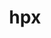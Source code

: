 ---
title: "hpx"
layout: cache
categories: [package, develop]
meta: {"versions": ["1.8.1", "1.9.0", "1.9.1"], "compilers": ["gcc@=11.1.0", "oneapi@=2023.1.0", "oneapi@=2023.2.0"], "oss": ["ubuntu20.04"], "platforms": ["linux"], "targets": ["ppc64le", "x86_64", "x86_64_v3"], "stacks": ["e4s", "e4s-oneapi", "e4s-power", "root"], "num_specs": 96, "num_specs_by_stack": {"root": 96, "e4s-power": 37, "e4s-oneapi": 13, "e4s": 46}}
spec_details: [{"hash": "salykkzctwa2urwl7c62wlzugez2ipti", "compiler": "gcc@=11.1.0", "versions": ["1.9.0"], "os": "ubuntu20.04", "platform": "linux", "target": "ppc64le", "variants": ["~async_cuda", "~async_mpi", "build_system=cmake", "build_type=Release", "~cuda", "cxxstd=17", "~examples", "generator=ninja", "~generic_coroutines", "instrumentation=none", "~ipo", "malloc=tcmalloc", "max_cpu_count=512", "networking=mpi", "~rocm", "~tools"], "stacks": ["root", "e4s-power"], "size": "-", "tarball": "https://binaries.spack.io/develop/build_cache/linux-ubuntu20.04-ppc64le/gcc-11.1.0/hpx-1.9.0/linux-ubuntu20.04-ppc64le-gcc-11.1.0-hpx-1.9.0-salykkzctwa2urwl7c62wlzugez2ipti.spack"}, {"hash": "finnhrjkgpvtoob7epfojfzkyz6fjxya", "compiler": "gcc@=11.1.0", "versions": ["1.9.0"], "os": "ubuntu20.04", "platform": "linux", "target": "ppc64le", "variants": ["~async_cuda", "~async_mpi", "build_system=cmake", "build_type=Release", "~cuda", "cxxstd=17", "~examples", "generator=ninja", "~generic_coroutines", "instrumentation=none", "~ipo", "malloc=tcmalloc", "max_cpu_count=512", "networking=mpi", "~rocm", "~tools"], "stacks": ["root", "e4s-power"], "size": "-", "tarball": "https://binaries.spack.io/develop/build_cache/linux-ubuntu20.04-ppc64le/gcc-11.1.0/hpx-1.9.0/linux-ubuntu20.04-ppc64le-gcc-11.1.0-hpx-1.9.0-finnhrjkgpvtoob7epfojfzkyz6fjxya.spack"}, {"hash": "jn5cdgklaoohrhcryh2nesv2kmesrzmv", "compiler": "gcc@=11.1.0", "versions": ["1.8.1"], "os": "ubuntu20.04", "platform": "linux", "target": "ppc64le", "variants": ["~async_cuda", "~async_mpi", "build_system=cmake", "build_type=RelWithDebInfo", "~cuda", "cxxstd=17", "~examples", "generator=ninja", "~generic_coroutines", "instrumentation=none", "~ipo", "malloc=tcmalloc", "max_cpu_count=512", "networking=mpi", "~rocm", "~tools"], "stacks": ["root", "e4s-power"], "size": "-", "tarball": "https://binaries.spack.io/develop/build_cache/linux-ubuntu20.04-ppc64le/gcc-11.1.0/hpx-1.8.1/linux-ubuntu20.04-ppc64le-gcc-11.1.0-hpx-1.8.1-jn5cdgklaoohrhcryh2nesv2kmesrzmv.spack"}, {"hash": "moqyjlvx5rk2fiuhlqylfjlr3s43rguw", "compiler": "gcc@=11.1.0", "versions": ["1.8.1"], "os": "ubuntu20.04", "platform": "linux", "target": "ppc64le", "variants": ["~async_cuda", "~async_mpi", "build_system=cmake", "build_type=RelWithDebInfo", "+cuda", "cuda_arch=70", "cxxstd=17", "~examples", "generator=ninja", "~generic_coroutines", "instrumentation=none", "~ipo", "malloc=tcmalloc", "max_cpu_count=512", "networking=tcp", "~rocm", "~tools"], "stacks": ["root", "e4s-power"], "size": "-", "tarball": "https://binaries.spack.io/develop/build_cache/linux-ubuntu20.04-ppc64le/gcc-11.1.0/hpx-1.8.1/linux-ubuntu20.04-ppc64le-gcc-11.1.0-hpx-1.8.1-moqyjlvx5rk2fiuhlqylfjlr3s43rguw.spack"}, {"hash": "gbod5jq2jcdfkmmbs7v27phx6oxncvl7", "compiler": "gcc@=11.1.0", "versions": ["1.9.0"], "os": "ubuntu20.04", "platform": "linux", "target": "ppc64le", "variants": ["~async_cuda", "~async_mpi", "build_system=cmake", "build_type=Release", "~cuda", "cxxstd=17", "~examples", "generator=ninja", "~generic_coroutines", "instrumentation=none", "~ipo", "malloc=tcmalloc", "max_cpu_count=512", "networking=mpi", "~rocm", "~tools"], "stacks": ["root", "e4s-power"], "size": "-", "tarball": "https://binaries.spack.io/develop/build_cache/linux-ubuntu20.04-ppc64le/gcc-11.1.0/hpx-1.9.0/linux-ubuntu20.04-ppc64le-gcc-11.1.0-hpx-1.9.0-gbod5jq2jcdfkmmbs7v27phx6oxncvl7.spack"}, {"hash": "ob4zlj6rl2f4xcj32m4xr6enwand3ekt", "compiler": "gcc@=11.1.0", "versions": ["1.9.0"], "os": "ubuntu20.04", "platform": "linux", "target": "ppc64le", "variants": ["~async_cuda", "~async_mpi", "build_system=cmake", "build_type=Release", "+cuda", "cuda_arch=70", "cxxstd=17", "~examples", "generator=ninja", "~generic_coroutines", "instrumentation=none", "~ipo", "malloc=tcmalloc", "max_cpu_count=512", "networking=tcp", "~rocm", "~tools"], "stacks": ["root", "e4s-power"], "size": "-", "tarball": "https://binaries.spack.io/develop/build_cache/linux-ubuntu20.04-ppc64le/gcc-11.1.0/hpx-1.9.0/linux-ubuntu20.04-ppc64le-gcc-11.1.0-hpx-1.9.0-ob4zlj6rl2f4xcj32m4xr6enwand3ekt.spack"}, {"hash": "46cgvl5gnxfoa6rmye625du6oxvd6ws2", "compiler": "gcc@=11.1.0", "versions": ["1.8.1"], "os": "ubuntu20.04", "platform": "linux", "target": "ppc64le", "variants": ["~async_cuda", "~async_mpi", "build_system=cmake", "build_type=RelWithDebInfo", "~cuda", "cxxstd=17", "~examples", "generator=ninja", "~generic_coroutines", "instrumentation=none", "~ipo", "malloc=tcmalloc", "max_cpu_count=512", "networking=mpi", "~rocm", "~tools"], "stacks": ["root", "e4s-power"], "size": "-", "tarball": "https://binaries.spack.io/develop/build_cache/linux-ubuntu20.04-ppc64le/gcc-11.1.0/hpx-1.8.1/linux-ubuntu20.04-ppc64le-gcc-11.1.0-hpx-1.8.1-46cgvl5gnxfoa6rmye625du6oxvd6ws2.spack"}, {"hash": "h623ozzx4fyp7n3uxzi45lnj2uvyktk2", "compiler": "gcc@=11.1.0", "versions": ["1.9.0"], "os": "ubuntu20.04", "platform": "linux", "target": "ppc64le", "variants": ["~async_cuda", "~async_mpi", "build_system=cmake", "build_type=Release", "+cuda", "cuda_arch=70", "cxxstd=17", "~examples", "generator=ninja", "~generic_coroutines", "instrumentation=none", "~ipo", "malloc=tcmalloc", "max_cpu_count=512", "networking=tcp", "~rocm", "~tools"], "stacks": ["root", "e4s-power"], "size": "-", "tarball": "https://binaries.spack.io/develop/build_cache/linux-ubuntu20.04-ppc64le/gcc-11.1.0/hpx-1.9.0/linux-ubuntu20.04-ppc64le-gcc-11.1.0-hpx-1.9.0-h623ozzx4fyp7n3uxzi45lnj2uvyktk2.spack"}, {"hash": "vaqdfjxfyehru2lkeewszxkwlsla6zzp", "compiler": "gcc@=11.1.0", "versions": ["1.9.0"], "os": "ubuntu20.04", "platform": "linux", "target": "ppc64le", "variants": ["~async_cuda", "~async_mpi", "build_system=cmake", "build_type=Release", "~cuda", "cxxstd=17", "~examples", "generator=ninja", "~generic_coroutines", "instrumentation=none", "~ipo", "malloc=tcmalloc", "max_cpu_count=512", "networking=mpi", "~rocm", "~tools"], "stacks": ["root", "e4s-power"], "size": "-", "tarball": "https://binaries.spack.io/develop/build_cache/linux-ubuntu20.04-ppc64le/gcc-11.1.0/hpx-1.9.0/linux-ubuntu20.04-ppc64le-gcc-11.1.0-hpx-1.9.0-vaqdfjxfyehru2lkeewszxkwlsla6zzp.spack"}, {"hash": "jsrs7uvxrsqhmm2sttaavc2pvnezzosg", "compiler": "gcc@=11.1.0", "versions": ["1.9.0"], "os": "ubuntu20.04", "platform": "linux", "target": "ppc64le", "variants": ["~async_cuda", "~async_mpi", "build_system=cmake", "build_type=Release", "+cuda", "cuda_arch=70", "cxxstd=17", "~examples", "generator=ninja", "~generic_coroutines", "instrumentation=none", "~ipo", "malloc=tcmalloc", "max_cpu_count=512", "networking=tcp", "~rocm", "~tools"], "stacks": ["root", "e4s-power"], "size": "-", "tarball": "https://binaries.spack.io/develop/build_cache/linux-ubuntu20.04-ppc64le/gcc-11.1.0/hpx-1.9.0/linux-ubuntu20.04-ppc64le-gcc-11.1.0-hpx-1.9.0-jsrs7uvxrsqhmm2sttaavc2pvnezzosg.spack"}, {"hash": "bdr4juamupnpxo7lqdr4efpe6u2kwug7", "compiler": "gcc@=11.1.0", "versions": ["1.8.1"], "os": "ubuntu20.04", "platform": "linux", "target": "ppc64le", "variants": ["~async_cuda", "~async_mpi", "build_system=cmake", "build_type=RelWithDebInfo", "~cuda", "cxxstd=17", "~examples", "generator=ninja", "~generic_coroutines", "instrumentation=none", "~ipo", "malloc=tcmalloc", "max_cpu_count=512", "networking=mpi", "~rocm", "~tools"], "stacks": ["root", "e4s-power"], "size": "-", "tarball": "https://binaries.spack.io/develop/build_cache/linux-ubuntu20.04-ppc64le/gcc-11.1.0/hpx-1.8.1/linux-ubuntu20.04-ppc64le-gcc-11.1.0-hpx-1.8.1-bdr4juamupnpxo7lqdr4efpe6u2kwug7.spack"}, {"hash": "mwngwlvtl4gcmqilsx2wbxekhbyjjsz2", "compiler": "gcc@=11.1.0", "versions": ["1.9.0"], "os": "ubuntu20.04", "platform": "linux", "target": "ppc64le", "variants": ["~async_cuda", "~async_mpi", "build_system=cmake", "build_type=Release", "+cuda", "cuda_arch=70", "cxxstd=17", "~examples", "generator=ninja", "~generic_coroutines", "instrumentation=none", "~ipo", "malloc=tcmalloc", "max_cpu_count=512", "networking=tcp", "~rocm", "~tools"], "stacks": ["root", "e4s-power"], "size": "-", "tarball": "https://binaries.spack.io/develop/build_cache/linux-ubuntu20.04-ppc64le/gcc-11.1.0/hpx-1.9.0/linux-ubuntu20.04-ppc64le-gcc-11.1.0-hpx-1.9.0-mwngwlvtl4gcmqilsx2wbxekhbyjjsz2.spack"}, {"hash": "tyjdgt6vlkpdedosg2ce6aluaedxr3kp", "compiler": "gcc@=11.1.0", "versions": ["1.8.1"], "os": "ubuntu20.04", "platform": "linux", "target": "ppc64le", "variants": ["~async_cuda", "~async_mpi", "build_system=cmake", "build_type=RelWithDebInfo", "+cuda", "cuda_arch=70", "cxxstd=17", "~examples", "generator=ninja", "~generic_coroutines", "instrumentation=none", "~ipo", "malloc=tcmalloc", "max_cpu_count=512", "networking=tcp", "~rocm", "~tools"], "stacks": ["root", "e4s-power"], "size": "-", "tarball": "https://binaries.spack.io/develop/build_cache/linux-ubuntu20.04-ppc64le/gcc-11.1.0/hpx-1.8.1/linux-ubuntu20.04-ppc64le-gcc-11.1.0-hpx-1.8.1-tyjdgt6vlkpdedosg2ce6aluaedxr3kp.spack"}, {"hash": "cw6mbtwrba25e2zju7ma7w6naxdkqdrl", "compiler": "gcc@=11.1.0", "versions": ["1.8.1"], "os": "ubuntu20.04", "platform": "linux", "target": "ppc64le", "variants": ["~async_cuda", "~async_mpi", "build_system=cmake", "build_type=RelWithDebInfo", "+cuda", "cuda_arch=70", "cxxstd=17", "~examples", "generator=ninja", "~generic_coroutines", "instrumentation=none", "~ipo", "malloc=tcmalloc", "max_cpu_count=512", "networking=tcp", "~rocm", "~tools"], "stacks": ["root", "e4s-power"], "size": "-", "tarball": "https://binaries.spack.io/develop/build_cache/linux-ubuntu20.04-ppc64le/gcc-11.1.0/hpx-1.8.1/linux-ubuntu20.04-ppc64le-gcc-11.1.0-hpx-1.8.1-cw6mbtwrba25e2zju7ma7w6naxdkqdrl.spack"}, {"hash": "nwb5vxlnaxc62nplzgfokgyb7j27ieca", "compiler": "gcc@=11.1.0", "versions": ["1.9.0"], "os": "ubuntu20.04", "platform": "linux", "target": "ppc64le", "variants": ["~async_cuda", "~async_mpi", "build_system=cmake", "build_type=Release", "~cuda", "cxxstd=17", "~examples", "generator=ninja", "~generic_coroutines", "instrumentation=none", "~ipo", "malloc=tcmalloc", "max_cpu_count=512", "networking=mpi", "~rocm", "~tools"], "stacks": ["root", "e4s-power"], "size": "-", "tarball": "https://binaries.spack.io/develop/build_cache/linux-ubuntu20.04-ppc64le/gcc-11.1.0/hpx-1.9.0/linux-ubuntu20.04-ppc64le-gcc-11.1.0-hpx-1.9.0-nwb5vxlnaxc62nplzgfokgyb7j27ieca.spack"}, {"hash": "hg6sb24nh3ikthjmmvuryc2cb3l7utfh", "compiler": "gcc@=11.1.0", "versions": ["1.9.0"], "os": "ubuntu20.04", "platform": "linux", "target": "ppc64le", "variants": ["~async_cuda", "~async_mpi", "build_system=cmake", "build_type=Release", "~cuda", "cxxstd=17", "~examples", "generator=ninja", "~generic_coroutines", "instrumentation=none", "~ipo", "malloc=tcmalloc", "max_cpu_count=512", "networking=mpi", "~rocm", "~tools"], "stacks": ["root", "e4s-power"], "size": "-", "tarball": "https://binaries.spack.io/develop/build_cache/linux-ubuntu20.04-ppc64le/gcc-11.1.0/hpx-1.9.0/linux-ubuntu20.04-ppc64le-gcc-11.1.0-hpx-1.9.0-hg6sb24nh3ikthjmmvuryc2cb3l7utfh.spack"}, {"hash": "6d3dd5lkencpdb7hqi5s4vg6ikfyqag4", "compiler": "gcc@=11.1.0", "versions": ["1.8.1"], "os": "ubuntu20.04", "platform": "linux", "target": "ppc64le", "variants": ["~async_cuda", "~async_mpi", "build_system=cmake", "build_type=Release", "~cuda", "cxxstd=17", "~examples", "generator=ninja", "~generic_coroutines", "instrumentation=none", "~ipo", "malloc=tcmalloc", "max_cpu_count=512", "networking=mpi", "~rocm", "~tools"], "stacks": ["root", "e4s-power"], "size": "-", "tarball": "https://binaries.spack.io/develop/build_cache/linux-ubuntu20.04-ppc64le/gcc-11.1.0/hpx-1.8.1/linux-ubuntu20.04-ppc64le-gcc-11.1.0-hpx-1.8.1-6d3dd5lkencpdb7hqi5s4vg6ikfyqag4.spack"}, {"hash": "q4u5v4yvps2up4wu4olwzzlxlbjiful7", "compiler": "gcc@=11.1.0", "versions": ["1.9.0"], "os": "ubuntu20.04", "platform": "linux", "target": "ppc64le", "variants": ["~async_cuda", "~async_mpi", "build_system=cmake", "build_type=Release", "+cuda", "cuda_arch=70", "cxxstd=17", "~examples", "generator=ninja", "~generic_coroutines", "instrumentation=none", "~ipo", "malloc=tcmalloc", "max_cpu_count=512", "networking=tcp", "~rocm", "~tools"], "stacks": ["root", "e4s-power"], "size": "-", "tarball": "https://binaries.spack.io/develop/build_cache/linux-ubuntu20.04-ppc64le/gcc-11.1.0/hpx-1.9.0/linux-ubuntu20.04-ppc64le-gcc-11.1.0-hpx-1.9.0-q4u5v4yvps2up4wu4olwzzlxlbjiful7.spack"}, {"hash": "i2wbk3pfs3mnmocrrxwhxgylxonhsc2b", "compiler": "gcc@=11.1.0", "versions": ["1.8.1"], "os": "ubuntu20.04", "platform": "linux", "target": "ppc64le", "variants": ["~async_cuda", "~async_mpi", "build_system=cmake", "build_type=Release", "+cuda", "cuda_arch=70", "cxxstd=17", "~examples", "generator=ninja", "~generic_coroutines", "instrumentation=none", "~ipo", "malloc=tcmalloc", "max_cpu_count=512", "networking=tcp", "~rocm", "~tools"], "stacks": ["root", "e4s-power"], "size": "-", "tarball": "https://binaries.spack.io/develop/build_cache/linux-ubuntu20.04-ppc64le/gcc-11.1.0/hpx-1.8.1/linux-ubuntu20.04-ppc64le-gcc-11.1.0-hpx-1.8.1-i2wbk3pfs3mnmocrrxwhxgylxonhsc2b.spack"}, {"hash": "r42f2q6g62ptf3dyv7mn3shkmupcf6jb", "compiler": "gcc@=11.1.0", "versions": ["1.9.0"], "os": "ubuntu20.04", "platform": "linux", "target": "ppc64le", "variants": ["~async_cuda", "~async_mpi", "build_system=cmake", "build_type=Release", "~cuda", "cxxstd=17", "~examples", "generator=ninja", "~generic_coroutines", "instrumentation=none", "~ipo", "malloc=tcmalloc", "max_cpu_count=512", "networking=mpi", "~rocm", "~tools"], "stacks": ["root", "e4s-power"], "size": "-", "tarball": "https://binaries.spack.io/develop/build_cache/linux-ubuntu20.04-ppc64le/gcc-11.1.0/hpx-1.9.0/linux-ubuntu20.04-ppc64le-gcc-11.1.0-hpx-1.9.0-r42f2q6g62ptf3dyv7mn3shkmupcf6jb.spack"}, {"hash": "6kmcwspahvemcz2kjshrrdxqrnxr5bgr", "compiler": "gcc@=11.1.0", "versions": ["1.9.0"], "os": "ubuntu20.04", "platform": "linux", "target": "ppc64le", "variants": ["~async_cuda", "~async_mpi", "build_system=cmake", "build_type=Release", "~cuda", "cxxstd=17", "~examples", "generator=ninja", "~generic_coroutines", "instrumentation=none", "~ipo", "malloc=tcmalloc", "max_cpu_count=512", "networking=mpi", "~rocm", "~tools"], "stacks": ["root", "e4s-power"], "size": "-", "tarball": "https://binaries.spack.io/develop/build_cache/linux-ubuntu20.04-ppc64le/gcc-11.1.0/hpx-1.9.0/linux-ubuntu20.04-ppc64le-gcc-11.1.0-hpx-1.9.0-6kmcwspahvemcz2kjshrrdxqrnxr5bgr.spack"}, {"hash": "midalgiqh3ugodnb7dw6csq736ixatlp", "compiler": "gcc@=11.1.0", "versions": ["1.9.0"], "os": "ubuntu20.04", "platform": "linux", "target": "ppc64le", "variants": ["~async_cuda", "~async_mpi", "build_system=cmake", "build_type=Release", "+cuda", "cuda_arch=70", "cxxstd=17", "~examples", "generator=ninja", "~generic_coroutines", "instrumentation=none", "~ipo", "malloc=tcmalloc", "max_cpu_count=512", "networking=tcp", "~rocm", "~tools"], "stacks": ["root", "e4s-power"], "size": "-", "tarball": "https://binaries.spack.io/develop/build_cache/linux-ubuntu20.04-ppc64le/gcc-11.1.0/hpx-1.9.0/linux-ubuntu20.04-ppc64le-gcc-11.1.0-hpx-1.9.0-midalgiqh3ugodnb7dw6csq736ixatlp.spack"}, {"hash": "2swnphp5zexjfz22ic24douppo52kua4", "compiler": "gcc@=11.1.0", "versions": ["1.9.0"], "os": "ubuntu20.04", "platform": "linux", "target": "ppc64le", "variants": ["~async_cuda", "~async_mpi", "build_system=cmake", "build_type=Release", "~cuda", "cxxstd=17", "~examples", "generator=ninja", "~generic_coroutines", "instrumentation=none", "~ipo", "malloc=tcmalloc", "max_cpu_count=512", "networking=mpi", "~rocm", "~tools"], "stacks": ["root", "e4s-power"], "size": "-", "tarball": "https://binaries.spack.io/develop/build_cache/linux-ubuntu20.04-ppc64le/gcc-11.1.0/hpx-1.9.0/linux-ubuntu20.04-ppc64le-gcc-11.1.0-hpx-1.9.0-2swnphp5zexjfz22ic24douppo52kua4.spack"}, {"hash": "chuvhizybzxqezwi3lisgw3bcejqfhuo", "compiler": "gcc@=11.1.0", "versions": ["1.9.0"], "os": "ubuntu20.04", "platform": "linux", "target": "ppc64le", "variants": ["~async_cuda", "~async_mpi", "build_system=cmake", "build_type=Release", "+cuda", "cuda_arch=70", "cxxstd=17", "~examples", "generator=ninja", "~generic_coroutines", "instrumentation=none", "~ipo", "malloc=tcmalloc", "max_cpu_count=512", "networking=tcp", "~rocm", "~tools"], "stacks": ["root", "e4s-power"], "size": "-", "tarball": "https://binaries.spack.io/develop/build_cache/linux-ubuntu20.04-ppc64le/gcc-11.1.0/hpx-1.9.0/linux-ubuntu20.04-ppc64le-gcc-11.1.0-hpx-1.9.0-chuvhizybzxqezwi3lisgw3bcejqfhuo.spack"}, {"hash": "vu3kwrcqruursv62bzd5knxiabaot4zw", "compiler": "gcc@=11.1.0", "versions": ["1.9.0"], "os": "ubuntu20.04", "platform": "linux", "target": "ppc64le", "variants": ["~async_cuda", "~async_mpi", "build_system=cmake", "build_type=Release", "+cuda", "cuda_arch=70", "cxxstd=17", "~examples", "generator=ninja", "~generic_coroutines", "instrumentation=none", "~ipo", "malloc=tcmalloc", "max_cpu_count=512", "networking=tcp", "~rocm", "~tools"], "stacks": ["root", "e4s-power"], "size": "-", "tarball": "https://binaries.spack.io/develop/build_cache/linux-ubuntu20.04-ppc64le/gcc-11.1.0/hpx-1.9.0/linux-ubuntu20.04-ppc64le-gcc-11.1.0-hpx-1.9.0-vu3kwrcqruursv62bzd5knxiabaot4zw.spack"}, {"hash": "j2l2wqoj3db4ks6z4sqjdaksferwdew6", "compiler": "gcc@=11.1.0", "versions": ["1.9.1"], "os": "ubuntu20.04", "platform": "linux", "target": "ppc64le", "variants": ["~async_cuda", "~async_mpi", "build_system=cmake", "build_type=Release", "+cuda", "cuda_arch=70", "cxxstd=17", "~examples", "generator=ninja", "~generic_coroutines", "instrumentation=none", "~ipo", "malloc=tcmalloc", "max_cpu_count=512", "networking=tcp", "~rocm", "~tools"], "stacks": ["root", "e4s-power"], "size": "-", "tarball": "https://binaries.spack.io/develop/build_cache/linux-ubuntu20.04-ppc64le/gcc-11.1.0/hpx-1.9.1/linux-ubuntu20.04-ppc64le-gcc-11.1.0-hpx-1.9.1-j2l2wqoj3db4ks6z4sqjdaksferwdew6.spack"}, {"hash": "nkrbyhqucu6m56n3deemlmzhgmtqoihp", "compiler": "gcc@=11.1.0", "versions": ["1.9.1"], "os": "ubuntu20.04", "platform": "linux", "target": "ppc64le", "variants": ["~async_cuda", "~async_mpi", "build_system=cmake", "build_type=Release", "~cuda", "cxxstd=17", "~examples", "generator=ninja", "~generic_coroutines", "instrumentation=none", "~ipo", "malloc=tcmalloc", "max_cpu_count=512", "networking=mpi", "~rocm", "~tools"], "stacks": ["root", "e4s-power"], "size": "-", "tarball": "https://binaries.spack.io/develop/build_cache/linux-ubuntu20.04-ppc64le/gcc-11.1.0/hpx-1.9.1/linux-ubuntu20.04-ppc64le-gcc-11.1.0-hpx-1.9.1-nkrbyhqucu6m56n3deemlmzhgmtqoihp.spack"}, {"hash": "pekfl5c62unvgcnbflt2dzh77v6fjwnk", "compiler": "gcc@=11.1.0", "versions": ["1.9.1"], "os": "ubuntu20.04", "platform": "linux", "target": "ppc64le", "variants": ["~async_cuda", "~async_mpi", "build_system=cmake", "build_type=Release", "~cuda", "cxxstd=17", "~examples", "generator=ninja", "~generic_coroutines", "instrumentation=none", "~ipo", "malloc=tcmalloc", "max_cpu_count=512", "networking=mpi", "~rocm", "~tools"], "stacks": ["root", "e4s-power"], "size": "-", "tarball": "https://binaries.spack.io/develop/build_cache/linux-ubuntu20.04-ppc64le/gcc-11.1.0/hpx-1.9.1/linux-ubuntu20.04-ppc64le-gcc-11.1.0-hpx-1.9.1-pekfl5c62unvgcnbflt2dzh77v6fjwnk.spack"}, {"hash": "utf6jks6mfwer4rx767425bxrcswmtp7", "compiler": "gcc@=11.1.0", "versions": ["1.9.0"], "os": "ubuntu20.04", "platform": "linux", "target": "ppc64le", "variants": ["~async_cuda", "~async_mpi", "build_system=cmake", "build_type=Release", "+cuda", "cuda_arch=70", "cxxstd=17", "~examples", "generator=ninja", "~generic_coroutines", "instrumentation=none", "~ipo", "malloc=tcmalloc", "max_cpu_count=512", "networking=tcp", "~rocm", "~tools"], "stacks": ["root", "e4s-power"], "size": "-", "tarball": "https://binaries.spack.io/develop/build_cache/linux-ubuntu20.04-ppc64le/gcc-11.1.0/hpx-1.9.0/linux-ubuntu20.04-ppc64le-gcc-11.1.0-hpx-1.9.0-utf6jks6mfwer4rx767425bxrcswmtp7.spack"}, {"hash": "bib7dswjqryt5stqq57l2p7kf7z753gd", "compiler": "gcc@=11.1.0", "versions": ["1.9.1"], "os": "ubuntu20.04", "platform": "linux", "target": "ppc64le", "variants": ["~async_cuda", "~async_mpi", "build_system=cmake", "build_type=Release", "~cuda", "cxxstd=17", "~examples", "generator=ninja", "~generic_coroutines", "instrumentation=none", "~ipo", "malloc=tcmalloc", "max_cpu_count=512", "networking=mpi", "~rocm", "~tools"], "stacks": ["root", "e4s-power"], "size": "-", "tarball": "https://binaries.spack.io/develop/build_cache/linux-ubuntu20.04-ppc64le/gcc-11.1.0/hpx-1.9.1/linux-ubuntu20.04-ppc64le-gcc-11.1.0-hpx-1.9.1-bib7dswjqryt5stqq57l2p7kf7z753gd.spack"}, {"hash": "tymu4ilvt2cspgwl3oe5ncoft3qszsza", "compiler": "gcc@=11.1.0", "versions": ["1.9.1"], "os": "ubuntu20.04", "platform": "linux", "target": "ppc64le", "variants": ["~async_cuda", "~async_mpi", "build_system=cmake", "build_type=Release", "~cuda", "cxxstd=17", "~examples", "generator=ninja", "~generic_coroutines", "instrumentation=none", "~ipo", "malloc=tcmalloc", "max_cpu_count=512", "networking=mpi", "~rocm", "~tools"], "stacks": ["root", "e4s-power"], "size": "-", "tarball": "https://binaries.spack.io/develop/build_cache/linux-ubuntu20.04-ppc64le/gcc-11.1.0/hpx-1.9.1/linux-ubuntu20.04-ppc64le-gcc-11.1.0-hpx-1.9.1-tymu4ilvt2cspgwl3oe5ncoft3qszsza.spack"}, {"hash": "yjdma6bag7exlzhqe3amz2q3d3ovlglt", "compiler": "gcc@=11.1.0", "versions": ["1.9.0"], "os": "ubuntu20.04", "platform": "linux", "target": "ppc64le", "variants": ["~async_cuda", "~async_mpi", "build_system=cmake", "build_type=Release", "+cuda", "cuda_arch=70", "cxxstd=17", "~examples", "generator=ninja", "~generic_coroutines", "instrumentation=none", "~ipo", "malloc=tcmalloc", "max_cpu_count=512", "networking=tcp", "~rocm", "~tools"], "stacks": ["root", "e4s-power"], "size": "-", "tarball": "https://binaries.spack.io/develop/build_cache/linux-ubuntu20.04-ppc64le/gcc-11.1.0/hpx-1.9.0/linux-ubuntu20.04-ppc64le-gcc-11.1.0-hpx-1.9.0-yjdma6bag7exlzhqe3amz2q3d3ovlglt.spack"}, {"hash": "nyu3ufjazxzbvmg4tjtdupuesrco4iew", "compiler": "gcc@=11.1.0", "versions": ["1.9.1"], "os": "ubuntu20.04", "platform": "linux", "target": "ppc64le", "variants": ["~async_cuda", "~async_mpi", "build_system=cmake", "build_type=Release", "+cuda", "cuda_arch=70", "cxxstd=17", "~examples", "generator=ninja", "~generic_coroutines", "instrumentation=none", "~ipo", "malloc=tcmalloc", "max_cpu_count=512", "networking=tcp", "~rocm", "~tools"], "stacks": ["root", "e4s-power"], "size": "-", "tarball": "https://binaries.spack.io/develop/build_cache/linux-ubuntu20.04-ppc64le/gcc-11.1.0/hpx-1.9.1/linux-ubuntu20.04-ppc64le-gcc-11.1.0-hpx-1.9.1-nyu3ufjazxzbvmg4tjtdupuesrco4iew.spack"}, {"hash": "ja6vp6rf2gozfr4dvltbh3spfckvgtci", "compiler": "gcc@=11.1.0", "versions": ["1.9.1"], "os": "ubuntu20.04", "platform": "linux", "target": "ppc64le", "variants": ["~async_cuda", "~async_mpi", "build_system=cmake", "build_type=Release", "+cuda", "cuda_arch=70", "cxxstd=17", "~examples", "generator=ninja", "~generic_coroutines", "instrumentation=none", "~ipo", "malloc=tcmalloc", "max_cpu_count=512", "networking=tcp", "~rocm", "~tools"], "stacks": ["root", "e4s-power"], "size": "-", "tarball": "https://binaries.spack.io/develop/build_cache/linux-ubuntu20.04-ppc64le/gcc-11.1.0/hpx-1.9.1/linux-ubuntu20.04-ppc64le-gcc-11.1.0-hpx-1.9.1-ja6vp6rf2gozfr4dvltbh3spfckvgtci.spack"}, {"hash": "vodsz7kysfqmcqwgy5oc7c6kwz2awepp", "compiler": "gcc@=11.1.0", "versions": ["1.9.1"], "os": "ubuntu20.04", "platform": "linux", "target": "ppc64le", "variants": ["~async_cuda", "~async_mpi", "build_system=cmake", "build_type=Release", "+cuda", "cuda_arch=70", "cxxstd=17", "~examples", "generator=ninja", "~generic_coroutines", "instrumentation=none", "~ipo", "malloc=tcmalloc", "max_cpu_count=512", "networking=tcp", "~rocm", "~tools"], "stacks": ["root", "e4s-power"], "size": "-", "tarball": "https://binaries.spack.io/develop/build_cache/linux-ubuntu20.04-ppc64le/gcc-11.1.0/hpx-1.9.1/linux-ubuntu20.04-ppc64le-gcc-11.1.0-hpx-1.9.1-vodsz7kysfqmcqwgy5oc7c6kwz2awepp.spack"}, {"hash": "4oepkxevdds37vf5iw5jlken2zqk7k5a", "compiler": "gcc@=11.1.0", "versions": ["1.9.1"], "os": "ubuntu20.04", "platform": "linux", "target": "ppc64le", "variants": ["~async_cuda", "~async_mpi", "build_system=cmake", "build_type=Release", "~cuda", "cxxstd=17", "~examples", "generator=ninja", "~generic_coroutines", "instrumentation=none", "~ipo", "malloc=tcmalloc", "max_cpu_count=512", "networking=mpi", "~rocm", "~tools"], "stacks": ["root", "e4s-power"], "size": "-", "tarball": "https://binaries.spack.io/develop/build_cache/linux-ubuntu20.04-ppc64le/gcc-11.1.0/hpx-1.9.1/linux-ubuntu20.04-ppc64le-gcc-11.1.0-hpx-1.9.1-4oepkxevdds37vf5iw5jlken2zqk7k5a.spack"}, {"hash": "wbbz5yx5tf7jsakvw3mcuvss7676lc2f", "compiler": "gcc@=11.1.0", "versions": ["1.9.1"], "os": "ubuntu20.04", "platform": "linux", "target": "ppc64le", "variants": ["~async_cuda", "~async_mpi", "build_system=cmake", "build_type=Release", "+cuda", "cuda_arch=70", "cxxstd=17", "~examples", "generator=ninja", "~generic_coroutines", "instrumentation=none", "~ipo", "malloc=tcmalloc", "max_cpu_count=512", "networking=tcp", "~rocm", "~tools"], "stacks": ["root", "e4s-power"], "size": "-", "tarball": "https://binaries.spack.io/develop/build_cache/linux-ubuntu20.04-ppc64le/gcc-11.1.0/hpx-1.9.1/linux-ubuntu20.04-ppc64le-gcc-11.1.0-hpx-1.9.1-wbbz5yx5tf7jsakvw3mcuvss7676lc2f.spack"}, {"hash": "ghbzwbepctoducdarekrtr6lobjdwcau", "compiler": "oneapi@=2023.1.0", "versions": ["1.9.0"], "os": "ubuntu20.04", "platform": "linux", "target": "x86_64", "variants": ["~async_cuda", "~async_mpi", "build_system=cmake", "build_type=Release", "~cuda", "cxxstd=17", "~examples", "generator=ninja", "~generic_coroutines", "instrumentation=none", "~ipo", "malloc=tcmalloc", "max_cpu_count=64", "networking=mpi", "~rocm", "~tools"], "stacks": ["e4s-oneapi", "root"], "size": "-", "tarball": "https://binaries.spack.io/develop/build_cache/linux-ubuntu20.04-x86_64/oneapi-2023.1.0/hpx-1.9.0/linux-ubuntu20.04-x86_64-oneapi-2023.1.0-hpx-1.9.0-ghbzwbepctoducdarekrtr6lobjdwcau.spack"}, {"hash": "fjy3fbl4lqirbn6jyql7tdkipz2gy6xr", "compiler": "oneapi@=2023.1.0", "versions": ["1.9.0"], "os": "ubuntu20.04", "platform": "linux", "target": "x86_64", "variants": ["~async_cuda", "~async_mpi", "build_system=cmake", "build_type=Release", "~cuda", "cxxstd=17", "~examples", "generator=ninja", "~generic_coroutines", "instrumentation=none", "~ipo", "malloc=tcmalloc", "max_cpu_count=64", "networking=mpi", "~rocm", "~tools"], "stacks": ["e4s-oneapi", "root"], "size": "-", "tarball": "https://binaries.spack.io/develop/build_cache/linux-ubuntu20.04-x86_64/oneapi-2023.1.0/hpx-1.9.0/linux-ubuntu20.04-x86_64-oneapi-2023.1.0-hpx-1.9.0-fjy3fbl4lqirbn6jyql7tdkipz2gy6xr.spack"}, {"hash": "cki7fbngxxdgrsjb2ixltowehg6cujqx", "compiler": "oneapi@=2023.1.0", "versions": ["1.9.0"], "os": "ubuntu20.04", "platform": "linux", "target": "x86_64", "variants": ["~async_cuda", "~async_mpi", "build_system=cmake", "build_type=Release", "~cuda", "cxxstd=17", "~examples", "generator=ninja", "~generic_coroutines", "instrumentation=none", "~ipo", "malloc=tcmalloc", "max_cpu_count=64", "networking=mpi", "~rocm", "~tools"], "stacks": ["e4s-oneapi", "root"], "size": "-", "tarball": "https://binaries.spack.io/develop/build_cache/linux-ubuntu20.04-x86_64/oneapi-2023.1.0/hpx-1.9.0/linux-ubuntu20.04-x86_64-oneapi-2023.1.0-hpx-1.9.0-cki7fbngxxdgrsjb2ixltowehg6cujqx.spack"}, {"hash": "lfpw3p2oyfxfdjzisenokkmgjf5u37f6", "compiler": "oneapi@=2023.1.0", "versions": ["1.9.0"], "os": "ubuntu20.04", "platform": "linux", "target": "x86_64", "variants": ["~async_cuda", "~async_mpi", "build_system=cmake", "build_type=Release", "~cuda", "cxxstd=17", "~examples", "generator=ninja", "~generic_coroutines", "instrumentation=none", "~ipo", "malloc=tcmalloc", "max_cpu_count=64", "networking=mpi", "~rocm", "~tools"], "stacks": ["e4s-oneapi", "root"], "size": "-", "tarball": "https://binaries.spack.io/develop/build_cache/linux-ubuntu20.04-x86_64/oneapi-2023.1.0/hpx-1.9.0/linux-ubuntu20.04-x86_64-oneapi-2023.1.0-hpx-1.9.0-lfpw3p2oyfxfdjzisenokkmgjf5u37f6.spack"}, {"hash": "tpevfbgbia3z5wa7me5fcbratadyqhem", "compiler": "oneapi@=2023.2.0", "versions": ["1.9.1"], "os": "ubuntu20.04", "platform": "linux", "target": "x86_64", "variants": ["~async_cuda", "~async_mpi", "build_system=cmake", "build_type=Release", "~cuda", "cxxstd=17", "~examples", "generator=ninja", "~generic_coroutines", "instrumentation=none", "~ipo", "malloc=tcmalloc", "max_cpu_count=64", "networking=mpi", "~rocm", "~tools"], "stacks": ["e4s-oneapi", "root"], "size": "-", "tarball": "https://binaries.spack.io/develop/build_cache/linux-ubuntu20.04-x86_64/oneapi-2023.2.0/hpx-1.9.1/linux-ubuntu20.04-x86_64-oneapi-2023.2.0-hpx-1.9.1-tpevfbgbia3z5wa7me5fcbratadyqhem.spack"}, {"hash": "i3lefz4bw36ei7fkznkmrouzzcbos7wq", "compiler": "oneapi@=2023.2.0", "versions": ["1.9.1"], "os": "ubuntu20.04", "platform": "linux", "target": "x86_64", "variants": ["~async_cuda", "~async_mpi", "build_system=cmake", "build_type=Release", "~cuda", "cxxstd=17", "~examples", "generator=ninja", "~generic_coroutines", "instrumentation=none", "~ipo", "malloc=tcmalloc", "max_cpu_count=64", "networking=mpi", "~rocm", "~tools"], "stacks": ["e4s-oneapi", "root"], "size": "-", "tarball": "https://binaries.spack.io/develop/build_cache/linux-ubuntu20.04-x86_64/oneapi-2023.2.0/hpx-1.9.1/linux-ubuntu20.04-x86_64-oneapi-2023.2.0-hpx-1.9.1-i3lefz4bw36ei7fkznkmrouzzcbos7wq.spack"}, {"hash": "dy7i3rc6enpuqigvweczwdtypndkwuh4", "compiler": "oneapi@=2023.2.0", "versions": ["1.9.0"], "os": "ubuntu20.04", "platform": "linux", "target": "x86_64", "variants": ["~async_cuda", "~async_mpi", "build_system=cmake", "build_type=Release", "~cuda", "cxxstd=17", "~examples", "generator=ninja", "~generic_coroutines", "instrumentation=none", "~ipo", "malloc=tcmalloc", "max_cpu_count=64", "networking=mpi", "~rocm", "~tools"], "stacks": ["e4s-oneapi", "root"], "size": "-", "tarball": "https://binaries.spack.io/develop/build_cache/linux-ubuntu20.04-x86_64/oneapi-2023.2.0/hpx-1.9.0/linux-ubuntu20.04-x86_64-oneapi-2023.2.0-hpx-1.9.0-dy7i3rc6enpuqigvweczwdtypndkwuh4.spack"}, {"hash": "daxztt2k3eshsnqd4otd3xriw5euymbw", "compiler": "oneapi@=2023.2.0", "versions": ["1.9.0"], "os": "ubuntu20.04", "platform": "linux", "target": "x86_64", "variants": ["~async_cuda", "~async_mpi", "build_system=cmake", "build_type=Release", "~cuda", "cxxstd=17", "~examples", "generator=ninja", "~generic_coroutines", "instrumentation=none", "~ipo", "malloc=tcmalloc", "max_cpu_count=64", "networking=mpi", "~rocm", "~tools"], "stacks": ["e4s-oneapi", "root"], "size": "-", "tarball": "https://binaries.spack.io/develop/build_cache/linux-ubuntu20.04-x86_64/oneapi-2023.2.0/hpx-1.9.0/linux-ubuntu20.04-x86_64-oneapi-2023.2.0-hpx-1.9.0-daxztt2k3eshsnqd4otd3xriw5euymbw.spack"}, {"hash": "luuohsoduqdhjh2ojqmmcdovkkhyo7g4", "compiler": "oneapi@=2023.2.0", "versions": ["1.9.0"], "os": "ubuntu20.04", "platform": "linux", "target": "x86_64", "variants": ["~async_cuda", "~async_mpi", "build_system=cmake", "build_type=Release", "~cuda", "cxxstd=17", "~examples", "generator=ninja", "~generic_coroutines", "instrumentation=none", "~ipo", "malloc=tcmalloc", "max_cpu_count=64", "networking=mpi", "~rocm", "~tools"], "stacks": ["e4s-oneapi", "root"], "size": "-", "tarball": "https://binaries.spack.io/develop/build_cache/linux-ubuntu20.04-x86_64/oneapi-2023.2.0/hpx-1.9.0/linux-ubuntu20.04-x86_64-oneapi-2023.2.0-hpx-1.9.0-luuohsoduqdhjh2ojqmmcdovkkhyo7g4.spack"}, {"hash": "h2mj4l4cmjcczcf54p5yj3cswf4o5h6j", "compiler": "oneapi@=2023.2.0", "versions": ["1.9.0"], "os": "ubuntu20.04", "platform": "linux", "target": "x86_64", "variants": ["~async_cuda", "~async_mpi", "build_system=cmake", "build_type=Release", "~cuda", "cxxstd=17", "~examples", "generator=ninja", "~generic_coroutines", "instrumentation=none", "~ipo", "malloc=tcmalloc", "max_cpu_count=64", "networking=mpi", "~rocm", "~tools"], "stacks": ["e4s-oneapi", "root"], "size": "-", "tarball": "https://binaries.spack.io/develop/build_cache/linux-ubuntu20.04-x86_64/oneapi-2023.2.0/hpx-1.9.0/linux-ubuntu20.04-x86_64-oneapi-2023.2.0-hpx-1.9.0-h2mj4l4cmjcczcf54p5yj3cswf4o5h6j.spack"}, {"hash": "nh4evq5d7snem7yh6woqam7xhv2bs4fy", "compiler": "oneapi@=2023.2.0", "versions": ["1.9.1"], "os": "ubuntu20.04", "platform": "linux", "target": "x86_64", "variants": ["~async_cuda", "~async_mpi", "build_system=cmake", "build_type=Release", "~cuda", "cxxstd=17", "~examples", "generator=ninja", "~generic_coroutines", "instrumentation=none", "~ipo", "malloc=tcmalloc", "max_cpu_count=64", "networking=mpi", "~rocm", "~tools"], "stacks": ["e4s-oneapi", "root"], "size": "-", "tarball": "https://binaries.spack.io/develop/build_cache/linux-ubuntu20.04-x86_64/oneapi-2023.2.0/hpx-1.9.1/linux-ubuntu20.04-x86_64-oneapi-2023.2.0-hpx-1.9.1-nh4evq5d7snem7yh6woqam7xhv2bs4fy.spack"}, {"hash": "4qxzde73bswfx2qcib2vzylpncdy4nr2", "compiler": "oneapi@=2023.2.0", "versions": ["1.9.1"], "os": "ubuntu20.04", "platform": "linux", "target": "x86_64", "variants": ["~async_cuda", "~async_mpi", "build_system=cmake", "build_type=Release", "~cuda", "cxxstd=17", "~examples", "generator=ninja", "~generic_coroutines", "instrumentation=none", "~ipo", "malloc=tcmalloc", "max_cpu_count=64", "networking=mpi", "~rocm", "~tools"], "stacks": ["e4s-oneapi", "root"], "size": "-", "tarball": "https://binaries.spack.io/develop/build_cache/linux-ubuntu20.04-x86_64/oneapi-2023.2.0/hpx-1.9.1/linux-ubuntu20.04-x86_64-oneapi-2023.2.0-hpx-1.9.1-4qxzde73bswfx2qcib2vzylpncdy4nr2.spack"}, {"hash": "amw6y3r4bs463ymkeajeqzkrha5jlzut", "compiler": "oneapi@=2023.2.0", "versions": ["1.9.1"], "os": "ubuntu20.04", "platform": "linux", "target": "x86_64", "variants": ["~async_cuda", "~async_mpi", "build_system=cmake", "build_type=Release", "~cuda", "cxxstd=17", "~examples", "generator=ninja", "~generic_coroutines", "instrumentation=none", "~ipo", "malloc=tcmalloc", "max_cpu_count=64", "networking=mpi", "~rocm", "~tools"], "stacks": ["e4s-oneapi", "root"], "size": "-", "tarball": "https://binaries.spack.io/develop/build_cache/linux-ubuntu20.04-x86_64/oneapi-2023.2.0/hpx-1.9.1/linux-ubuntu20.04-x86_64-oneapi-2023.2.0-hpx-1.9.1-amw6y3r4bs463ymkeajeqzkrha5jlzut.spack"}, {"hash": "7lydqiywbf5tbto2jpddkjjann3msmpd", "compiler": "gcc@=11.1.0", "versions": ["1.9.0"], "os": "ubuntu20.04", "platform": "linux", "target": "x86_64_v3", "variants": ["amdgpu_target=gfx90a", "~async_cuda", "~async_mpi", "build_system=cmake", "build_type=Release", "~cuda", "cxxstd=17", "~examples", "generator=ninja", "~generic_coroutines", "instrumentation=none", "~ipo", "malloc=tcmalloc", "max_cpu_count=512", "networking=tcp", "+rocm", "~tools"], "stacks": ["root", "e4s"], "size": "-", "tarball": "https://binaries.spack.io/develop/build_cache/linux-ubuntu20.04-x86_64_v3/gcc-11.1.0/hpx-1.9.0/linux-ubuntu20.04-x86_64_v3-gcc-11.1.0-hpx-1.9.0-7lydqiywbf5tbto2jpddkjjann3msmpd.spack"}, {"hash": "kpusglh4vy27uamsh2tc6gjsqwaedd3b", "compiler": "gcc@=11.1.0", "versions": ["1.8.1"], "os": "ubuntu20.04", "platform": "linux", "target": "x86_64_v3", "variants": ["amdgpu_target=gfx90a", "~async_cuda", "~async_mpi", "build_system=cmake", "build_type=RelWithDebInfo", "~cuda", "cxxstd=17", "~examples", "generator=ninja", "~generic_coroutines", "instrumentation=none", "~ipo", "malloc=tcmalloc", "max_cpu_count=512", "networking=tcp", "+rocm", "~tools"], "stacks": ["root", "e4s"], "size": "-", "tarball": "https://binaries.spack.io/develop/build_cache/linux-ubuntu20.04-x86_64_v3/gcc-11.1.0/hpx-1.8.1/linux-ubuntu20.04-x86_64_v3-gcc-11.1.0-hpx-1.8.1-kpusglh4vy27uamsh2tc6gjsqwaedd3b.spack"}, {"hash": "mebp4onssrmrgqarohmgguwwc2p6da2t", "compiler": "gcc@=11.1.0", "versions": ["1.8.1"], "os": "ubuntu20.04", "platform": "linux", "target": "x86_64_v3", "variants": ["~async_cuda", "~async_mpi", "build_system=cmake", "build_type=RelWithDebInfo", "+cuda", "cuda_arch=80", "cxxstd=17", "~examples", "generator=ninja", "~generic_coroutines", "instrumentation=none", "~ipo", "malloc=tcmalloc", "max_cpu_count=512", "networking=tcp", "~rocm", "~tools"], "stacks": ["root", "e4s"], "size": "-", "tarball": "https://binaries.spack.io/develop/build_cache/linux-ubuntu20.04-x86_64_v3/gcc-11.1.0/hpx-1.8.1/linux-ubuntu20.04-x86_64_v3-gcc-11.1.0-hpx-1.8.1-mebp4onssrmrgqarohmgguwwc2p6da2t.spack"}, {"hash": "qgdeq3mvltgzkft5qtbmbc5iswyjrg33", "compiler": "gcc@=11.1.0", "versions": ["1.8.1"], "os": "ubuntu20.04", "platform": "linux", "target": "x86_64_v3", "variants": ["amdgpu_target=gfx90a", "~async_cuda", "~async_mpi", "build_system=cmake", "build_type=RelWithDebInfo", "~cuda", "cxxstd=17", "~examples", "generator=ninja", "~generic_coroutines", "instrumentation=none", "~ipo", "malloc=tcmalloc", "max_cpu_count=512", "networking=tcp", "+rocm", "~tools"], "stacks": ["root", "e4s"], "size": "-", "tarball": "https://binaries.spack.io/develop/build_cache/linux-ubuntu20.04-x86_64_v3/gcc-11.1.0/hpx-1.8.1/linux-ubuntu20.04-x86_64_v3-gcc-11.1.0-hpx-1.8.1-qgdeq3mvltgzkft5qtbmbc5iswyjrg33.spack"}, {"hash": "6ix6whvoupfegyfqqpnjt64azh2yveku", "compiler": "gcc@=11.1.0", "versions": ["1.9.0"], "os": "ubuntu20.04", "platform": "linux", "target": "x86_64_v3", "variants": ["~async_cuda", "~async_mpi", "build_system=cmake", "build_type=Release", "+cuda", "cuda_arch=80", "cxxstd=17", "~examples", "generator=ninja", "~generic_coroutines", "instrumentation=none", "~ipo", "malloc=tcmalloc", "max_cpu_count=512", "networking=tcp", "~rocm", "~tools"], "stacks": ["root", "e4s"], "size": "-", "tarball": "https://binaries.spack.io/develop/build_cache/linux-ubuntu20.04-x86_64_v3/gcc-11.1.0/hpx-1.9.0/linux-ubuntu20.04-x86_64_v3-gcc-11.1.0-hpx-1.9.0-6ix6whvoupfegyfqqpnjt64azh2yveku.spack"}, {"hash": "l54eu222pbttdi4xwk4gmqkaezu2gcg2", "compiler": "gcc@=11.1.0", "versions": ["1.8.1"], "os": "ubuntu20.04", "platform": "linux", "target": "x86_64_v3", "variants": ["amdgpu_target=gfx90a", "~async_cuda", "~async_mpi", "build_system=cmake", "build_type=RelWithDebInfo", "~cuda", "cxxstd=17", "~examples", "generator=ninja", "~generic_coroutines", "instrumentation=none", "~ipo", "malloc=tcmalloc", "max_cpu_count=512", "networking=tcp", "+rocm", "~tools"], "stacks": ["root", "e4s"], "size": "-", "tarball": "https://binaries.spack.io/develop/build_cache/linux-ubuntu20.04-x86_64_v3/gcc-11.1.0/hpx-1.8.1/linux-ubuntu20.04-x86_64_v3-gcc-11.1.0-hpx-1.8.1-l54eu222pbttdi4xwk4gmqkaezu2gcg2.spack"}, {"hash": "6pr2mvsyfk5oggn2dj6axgpxeqn63uaz", "compiler": "gcc@=11.1.0", "versions": ["1.9.0"], "os": "ubuntu20.04", "platform": "linux", "target": "x86_64_v3", "variants": ["~async_cuda", "~async_mpi", "build_system=cmake", "build_type=Release", "~cuda", "cxxstd=17", "~examples", "generator=ninja", "~generic_coroutines", "instrumentation=none", "~ipo", "malloc=tcmalloc", "max_cpu_count=512", "networking=mpi", "~rocm", "~tools"], "stacks": ["root", "e4s"], "size": "-", "tarball": "https://binaries.spack.io/develop/build_cache/linux-ubuntu20.04-x86_64_v3/gcc-11.1.0/hpx-1.9.0/linux-ubuntu20.04-x86_64_v3-gcc-11.1.0-hpx-1.9.0-6pr2mvsyfk5oggn2dj6axgpxeqn63uaz.spack"}, {"hash": "77uev2ggpcgp6jhyxst77i23mkzo2crg", "compiler": "gcc@=11.1.0", "versions": ["1.8.1"], "os": "ubuntu20.04", "platform": "linux", "target": "x86_64_v3", "variants": ["~async_cuda", "~async_mpi", "build_system=cmake", "build_type=RelWithDebInfo", "~cuda", "cxxstd=17", "~examples", "generator=ninja", "~generic_coroutines", "instrumentation=none", "~ipo", "malloc=tcmalloc", "max_cpu_count=512", "networking=mpi", "~rocm", "~tools"], "stacks": ["root", "e4s"], "size": "-", "tarball": "https://binaries.spack.io/develop/build_cache/linux-ubuntu20.04-x86_64_v3/gcc-11.1.0/hpx-1.8.1/linux-ubuntu20.04-x86_64_v3-gcc-11.1.0-hpx-1.8.1-77uev2ggpcgp6jhyxst77i23mkzo2crg.spack"}, {"hash": "i7vtijjltkdhdptxep6562elgll5c5py", "compiler": "gcc@=11.1.0", "versions": ["1.8.1"], "os": "ubuntu20.04", "platform": "linux", "target": "x86_64_v3", "variants": ["amdgpu_target=gfx90a", "~async_cuda", "~async_mpi", "build_system=cmake", "build_type=RelWithDebInfo", "~cuda", "cxxstd=17", "~examples", "generator=ninja", "~generic_coroutines", "instrumentation=none", "~ipo", "malloc=tcmalloc", "max_cpu_count=512", "networking=tcp", "+rocm", "~tools"], "stacks": ["root", "e4s"], "size": "-", "tarball": "https://binaries.spack.io/develop/build_cache/linux-ubuntu20.04-x86_64_v3/gcc-11.1.0/hpx-1.8.1/linux-ubuntu20.04-x86_64_v3-gcc-11.1.0-hpx-1.8.1-i7vtijjltkdhdptxep6562elgll5c5py.spack"}, {"hash": "aliy6m3feqcgrfdxjpbr6mtnxpcrsust", "compiler": "gcc@=11.1.0", "versions": ["1.8.1"], "os": "ubuntu20.04", "platform": "linux", "target": "x86_64_v3", "variants": ["~async_cuda", "~async_mpi", "build_system=cmake", "build_type=RelWithDebInfo", "+cuda", "cuda_arch=80", "cxxstd=17", "~examples", "generator=ninja", "~generic_coroutines", "instrumentation=none", "~ipo", "malloc=tcmalloc", "max_cpu_count=512", "networking=tcp", "~rocm", "~tools"], "stacks": ["root", "e4s"], "size": "-", "tarball": "https://binaries.spack.io/develop/build_cache/linux-ubuntu20.04-x86_64_v3/gcc-11.1.0/hpx-1.8.1/linux-ubuntu20.04-x86_64_v3-gcc-11.1.0-hpx-1.8.1-aliy6m3feqcgrfdxjpbr6mtnxpcrsust.spack"}, {"hash": "dndcnb57rdphgf4oyf5tnjjiitcghllg", "compiler": "gcc@=11.1.0", "versions": ["1.9.0"], "os": "ubuntu20.04", "platform": "linux", "target": "x86_64_v3", "variants": ["~async_cuda", "~async_mpi", "build_system=cmake", "build_type=Release", "~cuda", "cxxstd=17", "~examples", "generator=ninja", "~generic_coroutines", "instrumentation=none", "~ipo", "malloc=tcmalloc", "max_cpu_count=512", "networking=mpi", "~rocm", "~tools"], "stacks": ["root", "e4s"], "size": "-", "tarball": "https://binaries.spack.io/develop/build_cache/linux-ubuntu20.04-x86_64_v3/gcc-11.1.0/hpx-1.9.0/linux-ubuntu20.04-x86_64_v3-gcc-11.1.0-hpx-1.9.0-dndcnb57rdphgf4oyf5tnjjiitcghllg.spack"}, {"hash": "2xk3u33sj4kwpifglwwi4oxel5uuycjg", "compiler": "gcc@=11.1.0", "versions": ["1.8.1"], "os": "ubuntu20.04", "platform": "linux", "target": "x86_64_v3", "variants": ["~async_cuda", "~async_mpi", "build_system=cmake", "build_type=RelWithDebInfo", "+cuda", "cuda_arch=80", "cxxstd=17", "~examples", "generator=ninja", "~generic_coroutines", "instrumentation=none", "~ipo", "malloc=tcmalloc", "max_cpu_count=512", "networking=tcp", "~rocm", "~tools"], "stacks": ["root", "e4s"], "size": "-", "tarball": "https://binaries.spack.io/develop/build_cache/linux-ubuntu20.04-x86_64_v3/gcc-11.1.0/hpx-1.8.1/linux-ubuntu20.04-x86_64_v3-gcc-11.1.0-hpx-1.8.1-2xk3u33sj4kwpifglwwi4oxel5uuycjg.spack"}, {"hash": "ohj3pepnkg2ni7pexbrxw5gcfmssskaw", "compiler": "gcc@=11.1.0", "versions": ["1.8.1"], "os": "ubuntu20.04", "platform": "linux", "target": "x86_64_v3", "variants": ["amdgpu_target=gfx90a", "~async_cuda", "~async_mpi", "build_system=cmake", "build_type=RelWithDebInfo", "~cuda", "cxxstd=17", "~examples", "generator=ninja", "~generic_coroutines", "instrumentation=none", "~ipo", "malloc=tcmalloc", "max_cpu_count=512", "networking=tcp", "+rocm", "~tools"], "stacks": ["root", "e4s"], "size": "-", "tarball": "https://binaries.spack.io/develop/build_cache/linux-ubuntu20.04-x86_64_v3/gcc-11.1.0/hpx-1.8.1/linux-ubuntu20.04-x86_64_v3-gcc-11.1.0-hpx-1.8.1-ohj3pepnkg2ni7pexbrxw5gcfmssskaw.spack"}, {"hash": "6sh6cw6gckke37kv363cmvxy25iz6oeu", "compiler": "gcc@=11.1.0", "versions": ["1.9.0"], "os": "ubuntu20.04", "platform": "linux", "target": "x86_64_v3", "variants": ["~async_cuda", "~async_mpi", "build_system=cmake", "build_type=Release", "~cuda", "cxxstd=17", "~examples", "generator=ninja", "~generic_coroutines", "instrumentation=none", "~ipo", "malloc=tcmalloc", "max_cpu_count=512", "networking=mpi", "~rocm", "~tools"], "stacks": ["root", "e4s"], "size": "-", "tarball": "https://binaries.spack.io/develop/build_cache/linux-ubuntu20.04-x86_64_v3/gcc-11.1.0/hpx-1.9.0/linux-ubuntu20.04-x86_64_v3-gcc-11.1.0-hpx-1.9.0-6sh6cw6gckke37kv363cmvxy25iz6oeu.spack"}, {"hash": "cjc5oehggtdn2zq3udd3kbjjbbafbzzd", "compiler": "gcc@=11.1.0", "versions": ["1.9.0"], "os": "ubuntu20.04", "platform": "linux", "target": "x86_64_v3", "variants": ["~async_cuda", "~async_mpi", "build_system=cmake", "build_type=Release", "+cuda", "cuda_arch=80", "cxxstd=17", "~examples", "generator=ninja", "~generic_coroutines", "instrumentation=none", "~ipo", "malloc=tcmalloc", "max_cpu_count=512", "networking=tcp", "~rocm", "~tools"], "stacks": ["root", "e4s"], "size": "-", "tarball": "https://binaries.spack.io/develop/build_cache/linux-ubuntu20.04-x86_64_v3/gcc-11.1.0/hpx-1.9.0/linux-ubuntu20.04-x86_64_v3-gcc-11.1.0-hpx-1.9.0-cjc5oehggtdn2zq3udd3kbjjbbafbzzd.spack"}, {"hash": "hxrsijnambpgtxeo7s4lhna6vvrso56n", "compiler": "gcc@=11.1.0", "versions": ["1.8.1"], "os": "ubuntu20.04", "platform": "linux", "target": "x86_64_v3", "variants": ["~async_cuda", "~async_mpi", "build_system=cmake", "build_type=Release", "~cuda", "cxxstd=17", "~examples", "generator=ninja", "~generic_coroutines", "instrumentation=none", "~ipo", "malloc=tcmalloc", "max_cpu_count=512", "networking=mpi", "~rocm", "~tools"], "stacks": ["root", "e4s"], "size": "-", "tarball": "https://binaries.spack.io/develop/build_cache/linux-ubuntu20.04-x86_64_v3/gcc-11.1.0/hpx-1.8.1/linux-ubuntu20.04-x86_64_v3-gcc-11.1.0-hpx-1.8.1-hxrsijnambpgtxeo7s4lhna6vvrso56n.spack"}, {"hash": "5ax63rvoxpugaqz7fxxeqhz5hlmigsb5", "compiler": "gcc@=11.1.0", "versions": ["1.9.0"], "os": "ubuntu20.04", "platform": "linux", "target": "x86_64_v3", "variants": ["~async_cuda", "~async_mpi", "build_system=cmake", "build_type=Release", "~cuda", "cxxstd=17", "~examples", "generator=ninja", "~generic_coroutines", "instrumentation=none", "~ipo", "malloc=tcmalloc", "max_cpu_count=512", "networking=mpi", "~rocm", "~tools"], "stacks": ["root", "e4s"], "size": "-", "tarball": "https://binaries.spack.io/develop/build_cache/linux-ubuntu20.04-x86_64_v3/gcc-11.1.0/hpx-1.9.0/linux-ubuntu20.04-x86_64_v3-gcc-11.1.0-hpx-1.9.0-5ax63rvoxpugaqz7fxxeqhz5hlmigsb5.spack"}, {"hash": "rscp3tiempp7yqjhfj2r7heerxh2lrd7", "compiler": "gcc@=11.1.0", "versions": ["1.8.1"], "os": "ubuntu20.04", "platform": "linux", "target": "x86_64_v3", "variants": ["amdgpu_target=gfx90a", "~async_cuda", "~async_mpi", "build_system=cmake", "build_type=RelWithDebInfo", "~cuda", "cxxstd=17", "~examples", "generator=ninja", "~generic_coroutines", "instrumentation=none", "~ipo", "malloc=tcmalloc", "max_cpu_count=512", "networking=tcp", "+rocm", "~tools"], "stacks": ["root", "e4s"], "size": "-", "tarball": "https://binaries.spack.io/develop/build_cache/linux-ubuntu20.04-x86_64_v3/gcc-11.1.0/hpx-1.8.1/linux-ubuntu20.04-x86_64_v3-gcc-11.1.0-hpx-1.8.1-rscp3tiempp7yqjhfj2r7heerxh2lrd7.spack"}, {"hash": "dqmfpxtmgpk6ktkdc2iyehfvan2rnxke", "compiler": "gcc@=11.1.0", "versions": ["1.8.1"], "os": "ubuntu20.04", "platform": "linux", "target": "x86_64_v3", "variants": ["amdgpu_target=gfx90a", "~async_cuda", "~async_mpi", "build_system=cmake", "build_type=Release", "~cuda", "cxxstd=17", "~examples", "generator=ninja", "~generic_coroutines", "instrumentation=none", "~ipo", "malloc=tcmalloc", "max_cpu_count=512", "networking=tcp", "+rocm", "~tools"], "stacks": ["root", "e4s"], "size": "-", "tarball": "https://binaries.spack.io/develop/build_cache/linux-ubuntu20.04-x86_64_v3/gcc-11.1.0/hpx-1.8.1/linux-ubuntu20.04-x86_64_v3-gcc-11.1.0-hpx-1.8.1-dqmfpxtmgpk6ktkdc2iyehfvan2rnxke.spack"}, {"hash": "gc6kmx3hnoemhejlcxfwbfc5xygh5uog", "compiler": "gcc@=11.1.0", "versions": ["1.9.0"], "os": "ubuntu20.04", "platform": "linux", "target": "x86_64_v3", "variants": ["~async_cuda", "~async_mpi", "build_system=cmake", "build_type=Release", "+cuda", "cuda_arch=80", "cxxstd=17", "~examples", "generator=ninja", "~generic_coroutines", "instrumentation=none", "~ipo", "malloc=tcmalloc", "max_cpu_count=512", "networking=tcp", "~rocm", "~tools"], "stacks": ["root", "e4s"], "size": "-", "tarball": "https://binaries.spack.io/develop/build_cache/linux-ubuntu20.04-x86_64_v3/gcc-11.1.0/hpx-1.9.0/linux-ubuntu20.04-x86_64_v3-gcc-11.1.0-hpx-1.9.0-gc6kmx3hnoemhejlcxfwbfc5xygh5uog.spack"}, {"hash": "pyleg3xp2y7rlzolaqslrhv76kb6b6fu", "compiler": "gcc@=11.1.0", "versions": ["1.8.1"], "os": "ubuntu20.04", "platform": "linux", "target": "x86_64_v3", "variants": ["~async_cuda", "~async_mpi", "build_system=cmake", "build_type=RelWithDebInfo", "~cuda", "cxxstd=17", "~examples", "generator=ninja", "~generic_coroutines", "instrumentation=none", "~ipo", "malloc=tcmalloc", "max_cpu_count=512", "networking=mpi", "~rocm", "~tools"], "stacks": ["root", "e4s"], "size": "-", "tarball": "https://binaries.spack.io/develop/build_cache/linux-ubuntu20.04-x86_64_v3/gcc-11.1.0/hpx-1.8.1/linux-ubuntu20.04-x86_64_v3-gcc-11.1.0-hpx-1.8.1-pyleg3xp2y7rlzolaqslrhv76kb6b6fu.spack"}, {"hash": "hti237fnzmxsxwgbrsnp4zkncegp6myn", "compiler": "gcc@=11.1.0", "versions": ["1.9.0"], "os": "ubuntu20.04", "platform": "linux", "target": "x86_64_v3", "variants": ["~async_cuda", "~async_mpi", "build_system=cmake", "build_type=Release", "~cuda", "cxxstd=17", "~examples", "generator=ninja", "~generic_coroutines", "instrumentation=none", "~ipo", "malloc=tcmalloc", "max_cpu_count=512", "networking=mpi", "~rocm", "~tools"], "stacks": ["root", "e4s"], "size": "-", "tarball": "https://binaries.spack.io/develop/build_cache/linux-ubuntu20.04-x86_64_v3/gcc-11.1.0/hpx-1.9.0/linux-ubuntu20.04-x86_64_v3-gcc-11.1.0-hpx-1.9.0-hti237fnzmxsxwgbrsnp4zkncegp6myn.spack"}, {"hash": "paepz4kkcs3nhx3ojgwfeepicpru3onq", "compiler": "gcc@=11.1.0", "versions": ["1.8.1"], "os": "ubuntu20.04", "platform": "linux", "target": "x86_64_v3", "variants": ["~async_cuda", "~async_mpi", "build_system=cmake", "build_type=RelWithDebInfo", "~cuda", "cxxstd=17", "~examples", "generator=ninja", "~generic_coroutines", "instrumentation=none", "~ipo", "malloc=tcmalloc", "max_cpu_count=512", "networking=mpi", "~rocm", "~tools"], "stacks": ["root", "e4s"], "size": "-", "tarball": "https://binaries.spack.io/develop/build_cache/linux-ubuntu20.04-x86_64_v3/gcc-11.1.0/hpx-1.8.1/linux-ubuntu20.04-x86_64_v3-gcc-11.1.0-hpx-1.8.1-paepz4kkcs3nhx3ojgwfeepicpru3onq.spack"}, {"hash": "nkoulzybysn6ood4rxdsj34xrylmibyd", "compiler": "gcc@=11.1.0", "versions": ["1.9.0"], "os": "ubuntu20.04", "platform": "linux", "target": "x86_64_v3", "variants": ["~async_cuda", "~async_mpi", "build_system=cmake", "build_type=Release", "+cuda", "cuda_arch=80", "cxxstd=17", "~examples", "generator=ninja", "~generic_coroutines", "instrumentation=none", "~ipo", "malloc=tcmalloc", "max_cpu_count=512", "networking=tcp", "~rocm", "~tools"], "stacks": ["root", "e4s"], "size": "-", "tarball": "https://binaries.spack.io/develop/build_cache/linux-ubuntu20.04-x86_64_v3/gcc-11.1.0/hpx-1.9.0/linux-ubuntu20.04-x86_64_v3-gcc-11.1.0-hpx-1.9.0-nkoulzybysn6ood4rxdsj34xrylmibyd.spack"}, {"hash": "ungzx5jzoc676s3cxgtlipqy5v5pacer", "compiler": "gcc@=11.1.0", "versions": ["1.9.1"], "os": "ubuntu20.04", "platform": "linux", "target": "x86_64_v3", "variants": ["~async_cuda", "~async_mpi", "build_system=cmake", "build_type=Release", "~cuda", "cxxstd=17", "~examples", "generator=ninja", "~generic_coroutines", "instrumentation=none", "~ipo", "malloc=tcmalloc", "max_cpu_count=512", "networking=mpi", "~rocm", "~tools"], "stacks": ["root", "e4s"], "size": "-", "tarball": "https://binaries.spack.io/develop/build_cache/linux-ubuntu20.04-x86_64_v3/gcc-11.1.0/hpx-1.9.1/linux-ubuntu20.04-x86_64_v3-gcc-11.1.0-hpx-1.9.1-ungzx5jzoc676s3cxgtlipqy5v5pacer.spack"}, {"hash": "kwa7ytwgwhysfbo3btavk252zxu7z5es", "compiler": "gcc@=11.1.0", "versions": ["1.9.0"], "os": "ubuntu20.04", "platform": "linux", "target": "x86_64_v3", "variants": ["~async_cuda", "~async_mpi", "build_system=cmake", "build_type=Release", "~cuda", "cxxstd=17", "~examples", "generator=ninja", "~generic_coroutines", "instrumentation=none", "~ipo", "malloc=tcmalloc", "max_cpu_count=512", "networking=mpi", "~rocm", "~tools"], "stacks": ["root", "e4s"], "size": "-", "tarball": "https://binaries.spack.io/develop/build_cache/linux-ubuntu20.04-x86_64_v3/gcc-11.1.0/hpx-1.9.0/linux-ubuntu20.04-x86_64_v3-gcc-11.1.0-hpx-1.9.0-kwa7ytwgwhysfbo3btavk252zxu7z5es.spack"}, {"hash": "npx2s7vij6lwstj4wgnl4y5tf5qjamof", "compiler": "gcc@=11.1.0", "versions": ["1.9.0"], "os": "ubuntu20.04", "platform": "linux", "target": "x86_64_v3", "variants": ["~async_cuda", "~async_mpi", "build_system=cmake", "build_type=Release", "~cuda", "cxxstd=17", "~examples", "generator=ninja", "~generic_coroutines", "instrumentation=none", "~ipo", "malloc=tcmalloc", "max_cpu_count=512", "networking=mpi", "~rocm", "~tools"], "stacks": ["root", "e4s"], "size": "-", "tarball": "https://binaries.spack.io/develop/build_cache/linux-ubuntu20.04-x86_64_v3/gcc-11.1.0/hpx-1.9.0/linux-ubuntu20.04-x86_64_v3-gcc-11.1.0-hpx-1.9.0-npx2s7vij6lwstj4wgnl4y5tf5qjamof.spack"}, {"hash": "dopxcgm4gfnbc27jl24g4kusnif3gl53", "compiler": "gcc@=11.1.0", "versions": ["1.9.0"], "os": "ubuntu20.04", "platform": "linux", "target": "x86_64_v3", "variants": ["amdgpu_target=gfx90a", "~async_cuda", "~async_mpi", "build_system=cmake", "build_type=Release", "~cuda", "cxxstd=17", "~examples", "generator=ninja", "~generic_coroutines", "instrumentation=none", "~ipo", "malloc=tcmalloc", "max_cpu_count=512", "networking=tcp", "+rocm", "~tools"], "stacks": ["root", "e4s"], "size": "-", "tarball": "https://binaries.spack.io/develop/build_cache/linux-ubuntu20.04-x86_64_v3/gcc-11.1.0/hpx-1.9.0/linux-ubuntu20.04-x86_64_v3-gcc-11.1.0-hpx-1.9.0-dopxcgm4gfnbc27jl24g4kusnif3gl53.spack"}, {"hash": "xc7ievzgrzdnl4nd2jtofklesyi455md", "compiler": "gcc@=11.1.0", "versions": ["1.9.1"], "os": "ubuntu20.04", "platform": "linux", "target": "x86_64_v3", "variants": ["amdgpu_target=gfx90a", "~async_cuda", "~async_mpi", "build_system=cmake", "build_type=Release", "~cuda", "cxxstd=17", "~examples", "generator=ninja", "~generic_coroutines", "instrumentation=none", "~ipo", "malloc=tcmalloc", "max_cpu_count=512", "networking=tcp", "+rocm", "~tools"], "stacks": ["root", "e4s"], "size": "-", "tarball": "https://binaries.spack.io/develop/build_cache/linux-ubuntu20.04-x86_64_v3/gcc-11.1.0/hpx-1.9.1/linux-ubuntu20.04-x86_64_v3-gcc-11.1.0-hpx-1.9.1-xc7ievzgrzdnl4nd2jtofklesyi455md.spack"}, {"hash": "x7mimtaywwfdod5xghr2y2oaeh4fwgy5", "compiler": "gcc@=11.1.0", "versions": ["1.9.0"], "os": "ubuntu20.04", "platform": "linux", "target": "x86_64_v3", "variants": ["~async_cuda", "~async_mpi", "build_system=cmake", "build_type=Release", "~cuda", "cxxstd=17", "~examples", "generator=ninja", "~generic_coroutines", "instrumentation=none", "~ipo", "malloc=tcmalloc", "max_cpu_count=512", "networking=mpi", "~rocm", "~tools"], "stacks": ["root", "e4s"], "size": "-", "tarball": "https://binaries.spack.io/develop/build_cache/linux-ubuntu20.04-x86_64_v3/gcc-11.1.0/hpx-1.9.0/linux-ubuntu20.04-x86_64_v3-gcc-11.1.0-hpx-1.9.0-x7mimtaywwfdod5xghr2y2oaeh4fwgy5.spack"}, {"hash": "ds3o7uwvjtbbednupoyfzlxexmqxwdwr", "compiler": "gcc@=11.1.0", "versions": ["1.9.1"], "os": "ubuntu20.04", "platform": "linux", "target": "x86_64_v3", "variants": ["amdgpu_target=gfx90a", "~async_cuda", "~async_mpi", "build_system=cmake", "build_type=Release", "~cuda", "cxxstd=17", "~examples", "generator=ninja", "~generic_coroutines", "instrumentation=none", "~ipo", "malloc=tcmalloc", "max_cpu_count=512", "networking=tcp", "+rocm", "~tools"], "stacks": ["root", "e4s"], "size": "-", "tarball": "https://binaries.spack.io/develop/build_cache/linux-ubuntu20.04-x86_64_v3/gcc-11.1.0/hpx-1.9.1/linux-ubuntu20.04-x86_64_v3-gcc-11.1.0-hpx-1.9.1-ds3o7uwvjtbbednupoyfzlxexmqxwdwr.spack"}, {"hash": "kd5tf3kmwbcydj47456t45bzndiyjo3r", "compiler": "gcc@=11.1.0", "versions": ["1.9.0"], "os": "ubuntu20.04", "platform": "linux", "target": "x86_64_v3", "variants": ["amdgpu_target=gfx90a", "~async_cuda", "~async_mpi", "build_system=cmake", "build_type=Release", "~cuda", "cxxstd=17", "~examples", "generator=ninja", "~generic_coroutines", "instrumentation=none", "~ipo", "malloc=tcmalloc", "max_cpu_count=512", "networking=tcp", "+rocm", "~tools"], "stacks": ["root", "e4s"], "size": "-", "tarball": "https://binaries.spack.io/develop/build_cache/linux-ubuntu20.04-x86_64_v3/gcc-11.1.0/hpx-1.9.0/linux-ubuntu20.04-x86_64_v3-gcc-11.1.0-hpx-1.9.0-kd5tf3kmwbcydj47456t45bzndiyjo3r.spack"}, {"hash": "ydvxredlco5jnl6h3xulj7hmqlvcllvd", "compiler": "gcc@=11.1.0", "versions": ["1.9.0"], "os": "ubuntu20.04", "platform": "linux", "target": "x86_64_v3", "variants": ["~async_cuda", "~async_mpi", "build_system=cmake", "build_type=Release", "+cuda", "cuda_arch=80", "cxxstd=17", "~examples", "generator=ninja", "~generic_coroutines", "instrumentation=none", "~ipo", "malloc=tcmalloc", "max_cpu_count=512", "networking=tcp", "~rocm", "~tools"], "stacks": ["root", "e4s"], "size": "-", "tarball": "https://binaries.spack.io/develop/build_cache/linux-ubuntu20.04-x86_64_v3/gcc-11.1.0/hpx-1.9.0/linux-ubuntu20.04-x86_64_v3-gcc-11.1.0-hpx-1.9.0-ydvxredlco5jnl6h3xulj7hmqlvcllvd.spack"}, {"hash": "3b467v4zwp6zhm3wkbmj5flbg2xxmd3r", "compiler": "gcc@=11.1.0", "versions": ["1.9.1"], "os": "ubuntu20.04", "platform": "linux", "target": "x86_64_v3", "variants": ["~async_cuda", "~async_mpi", "build_system=cmake", "build_type=Release", "+cuda", "cuda_arch=80", "cxxstd=17", "~examples", "generator=ninja", "~generic_coroutines", "instrumentation=none", "~ipo", "malloc=tcmalloc", "max_cpu_count=512", "networking=tcp", "~rocm", "~tools"], "stacks": ["root", "e4s"], "size": "-", "tarball": "https://binaries.spack.io/develop/build_cache/linux-ubuntu20.04-x86_64_v3/gcc-11.1.0/hpx-1.9.1/linux-ubuntu20.04-x86_64_v3-gcc-11.1.0-hpx-1.9.1-3b467v4zwp6zhm3wkbmj5flbg2xxmd3r.spack"}, {"hash": "mhek5puhmabb2jbmpediv66giqktyvin", "compiler": "gcc@=11.1.0", "versions": ["1.9.1"], "os": "ubuntu20.04", "platform": "linux", "target": "x86_64_v3", "variants": ["amdgpu_target=gfx90a", "~async_cuda", "~async_mpi", "build_system=cmake", "build_type=Release", "~cuda", "cxxstd=17", "~examples", "generator=ninja", "~generic_coroutines", "instrumentation=none", "~ipo", "malloc=tcmalloc", "max_cpu_count=512", "networking=tcp", "+rocm", "~tools"], "stacks": ["root", "e4s"], "size": "-", "tarball": "https://binaries.spack.io/develop/build_cache/linux-ubuntu20.04-x86_64_v3/gcc-11.1.0/hpx-1.9.1/linux-ubuntu20.04-x86_64_v3-gcc-11.1.0-hpx-1.9.1-mhek5puhmabb2jbmpediv66giqktyvin.spack"}, {"hash": "cepnzw3cfbehn35bmqxafqpzupqgmxy2", "compiler": "gcc@=11.1.0", "versions": ["1.9.1"], "os": "ubuntu20.04", "platform": "linux", "target": "x86_64_v3", "variants": ["~async_cuda", "~async_mpi", "build_system=cmake", "build_type=Release", "~cuda", "cxxstd=17", "~examples", "generator=ninja", "~generic_coroutines", "instrumentation=none", "~ipo", "malloc=tcmalloc", "max_cpu_count=512", "networking=mpi", "~rocm", "~tools"], "stacks": ["root", "e4s"], "size": "-", "tarball": "https://binaries.spack.io/develop/build_cache/linux-ubuntu20.04-x86_64_v3/gcc-11.1.0/hpx-1.9.1/linux-ubuntu20.04-x86_64_v3-gcc-11.1.0-hpx-1.9.1-cepnzw3cfbehn35bmqxafqpzupqgmxy2.spack"}, {"hash": "ys2wev6kkqv2kwbj26jpblfnmc2lfueo", "compiler": "gcc@=11.1.0", "versions": ["1.9.1"], "os": "ubuntu20.04", "platform": "linux", "target": "x86_64_v3", "variants": ["amdgpu_target=gfx90a", "~async_cuda", "~async_mpi", "build_system=cmake", "build_type=Release", "~cuda", "cxxstd=17", "~examples", "generator=ninja", "~generic_coroutines", "instrumentation=none", "~ipo", "malloc=tcmalloc", "max_cpu_count=512", "networking=tcp", "+rocm", "~tools"], "stacks": ["root", "e4s"], "size": "-", "tarball": "https://binaries.spack.io/develop/build_cache/linux-ubuntu20.04-x86_64_v3/gcc-11.1.0/hpx-1.9.1/linux-ubuntu20.04-x86_64_v3-gcc-11.1.0-hpx-1.9.1-ys2wev6kkqv2kwbj26jpblfnmc2lfueo.spack"}, {"hash": "k2e6l7cysqdod52dfr3ll36l5l65qjxb", "compiler": "gcc@=11.1.0", "versions": ["1.9.1"], "os": "ubuntu20.04", "platform": "linux", "target": "x86_64_v3", "variants": ["~async_cuda", "~async_mpi", "build_system=cmake", "build_type=Release", "+cuda", "cuda_arch=80", "cxxstd=17", "~examples", "generator=ninja", "~generic_coroutines", "instrumentation=none", "~ipo", "malloc=tcmalloc", "max_cpu_count=512", "networking=tcp", "~rocm", "~tools"], "stacks": ["root", "e4s"], "size": "-", "tarball": "https://binaries.spack.io/develop/build_cache/linux-ubuntu20.04-x86_64_v3/gcc-11.1.0/hpx-1.9.1/linux-ubuntu20.04-x86_64_v3-gcc-11.1.0-hpx-1.9.1-k2e6l7cysqdod52dfr3ll36l5l65qjxb.spack"}, {"hash": "uejlgctmyqnywrunhew5dbncurhqw5gz", "compiler": "gcc@=11.1.0", "versions": ["1.9.0"], "os": "ubuntu20.04", "platform": "linux", "target": "x86_64_v3", "variants": ["amdgpu_target=gfx90a", "~async_cuda", "~async_mpi", "build_system=cmake", "build_type=Release", "~cuda", "cxxstd=17", "~examples", "generator=ninja", "~generic_coroutines", "instrumentation=none", "~ipo", "malloc=tcmalloc", "max_cpu_count=512", "networking=tcp", "+rocm", "~tools"], "stacks": ["root", "e4s"], "size": "-", "tarball": "https://binaries.spack.io/develop/build_cache/linux-ubuntu20.04-x86_64_v3/gcc-11.1.0/hpx-1.9.0/linux-ubuntu20.04-x86_64_v3-gcc-11.1.0-hpx-1.9.0-uejlgctmyqnywrunhew5dbncurhqw5gz.spack"}, {"hash": "yarezimrc5euugg5mt3l6dyhojwfjvrg", "compiler": "gcc@=11.1.0", "versions": ["1.9.0"], "os": "ubuntu20.04", "platform": "linux", "target": "x86_64_v3", "variants": ["amdgpu_target=gfx90a", "~async_cuda", "~async_mpi", "build_system=cmake", "build_type=Release", "~cuda", "cxxstd=17", "~examples", "generator=ninja", "~generic_coroutines", "instrumentation=none", "~ipo", "malloc=tcmalloc", "max_cpu_count=512", "networking=tcp", "+rocm", "~tools"], "stacks": ["root", "e4s"], "size": "-", "tarball": "https://binaries.spack.io/develop/build_cache/linux-ubuntu20.04-x86_64_v3/gcc-11.1.0/hpx-1.9.0/linux-ubuntu20.04-x86_64_v3-gcc-11.1.0-hpx-1.9.0-yarezimrc5euugg5mt3l6dyhojwfjvrg.spack"}, {"hash": "tmgkgrleq3yqb7lsu2dzr3d55dn45hrh", "compiler": "gcc@=11.1.0", "versions": ["1.9.0"], "os": "ubuntu20.04", "platform": "linux", "target": "x86_64_v3", "variants": ["~async_cuda", "~async_mpi", "build_system=cmake", "build_type=Release", "+cuda", "cuda_arch=80", "cxxstd=17", "~examples", "generator=ninja", "~generic_coroutines", "instrumentation=none", "~ipo", "malloc=tcmalloc", "max_cpu_count=512", "networking=tcp", "~rocm", "~tools"], "stacks": ["root", "e4s"], "size": "-", "tarball": "https://binaries.spack.io/develop/build_cache/linux-ubuntu20.04-x86_64_v3/gcc-11.1.0/hpx-1.9.0/linux-ubuntu20.04-x86_64_v3-gcc-11.1.0-hpx-1.9.0-tmgkgrleq3yqb7lsu2dzr3d55dn45hrh.spack"}, {"hash": "nyckpa5ptzkkfmjgysz4k3rkmssoxtdv", "compiler": "gcc@=11.1.0", "versions": ["1.9.0"], "os": "ubuntu20.04", "platform": "linux", "target": "x86_64_v3", "variants": ["amdgpu_target=gfx90a", "~async_cuda", "~async_mpi", "build_system=cmake", "build_type=Release", "~cuda", "cxxstd=17", "~examples", "generator=ninja", "~generic_coroutines", "instrumentation=none", "~ipo", "malloc=tcmalloc", "max_cpu_count=512", "networking=tcp", "+rocm", "~tools"], "stacks": ["root", "e4s"], "size": "-", "tarball": "https://binaries.spack.io/develop/build_cache/linux-ubuntu20.04-x86_64_v3/gcc-11.1.0/hpx-1.9.0/linux-ubuntu20.04-x86_64_v3-gcc-11.1.0-hpx-1.9.0-nyckpa5ptzkkfmjgysz4k3rkmssoxtdv.spack"}, {"hash": "g6xc4xj4hm3glaftm3tmgrjvqkuapvkk", "compiler": "gcc@=11.1.0", "versions": ["1.9.1"], "os": "ubuntu20.04", "platform": "linux", "target": "x86_64_v3", "variants": ["~async_cuda", "~async_mpi", "build_system=cmake", "build_type=Release", "~cuda", "cxxstd=17", "~examples", "generator=ninja", "~generic_coroutines", "instrumentation=none", "~ipo", "malloc=tcmalloc", "max_cpu_count=512", "networking=mpi", "~rocm", "~tools"], "stacks": ["root", "e4s"], "size": "-", "tarball": "https://binaries.spack.io/develop/build_cache/linux-ubuntu20.04-x86_64_v3/gcc-11.1.0/hpx-1.9.1/linux-ubuntu20.04-x86_64_v3-gcc-11.1.0-hpx-1.9.1-g6xc4xj4hm3glaftm3tmgrjvqkuapvkk.spack"}, {"hash": "xz65iymr54robf3qgassdd5ffxqo5olr", "compiler": "gcc@=11.1.0", "versions": ["1.9.1"], "os": "ubuntu20.04", "platform": "linux", "target": "x86_64_v3", "variants": ["~async_cuda", "~async_mpi", "build_system=cmake", "build_type=Release", "+cuda", "cuda_arch=80", "cxxstd=17", "~examples", "generator=ninja", "~generic_coroutines", "instrumentation=none", "~ipo", "malloc=tcmalloc", "max_cpu_count=512", "networking=tcp", "~rocm", "~tools"], "stacks": ["root", "e4s"], "size": "-", "tarball": "https://binaries.spack.io/develop/build_cache/linux-ubuntu20.04-x86_64_v3/gcc-11.1.0/hpx-1.9.1/linux-ubuntu20.04-x86_64_v3-gcc-11.1.0-hpx-1.9.1-xz65iymr54robf3qgassdd5ffxqo5olr.spack"}, {"hash": "aw2bg3cz3ih3ocyir42yvpkk4uyuhylg", "compiler": "gcc@=11.1.0", "versions": ["1.9.1"], "os": "ubuntu20.04", "platform": "linux", "target": "x86_64_v3", "variants": ["~async_cuda", "~async_mpi", "build_system=cmake", "build_type=Release", "~cuda", "cxxstd=17", "~examples", "generator=ninja", "~generic_coroutines", "instrumentation=none", "~ipo", "malloc=tcmalloc", "max_cpu_count=512", "networking=mpi", "~rocm", "~tools"], "stacks": ["root", "e4s"], "size": "-", "tarball": "https://binaries.spack.io/develop/build_cache/linux-ubuntu20.04-x86_64_v3/gcc-11.1.0/hpx-1.9.1/linux-ubuntu20.04-x86_64_v3-gcc-11.1.0-hpx-1.9.1-aw2bg3cz3ih3ocyir42yvpkk4uyuhylg.spack"}, {"hash": "kbkybafjjvnhpwnmtswinfrcdx2lt4kd", "compiler": "gcc@=11.1.0", "versions": ["1.9.1"], "os": "ubuntu20.04", "platform": "linux", "target": "x86_64_v3", "variants": ["~async_cuda", "~async_mpi", "build_system=cmake", "build_type=Release", "~cuda", "cxxstd=17", "~examples", "generator=ninja", "~generic_coroutines", "instrumentation=none", "~ipo", "malloc=tcmalloc", "max_cpu_count=512", "networking=mpi", "~rocm", "~tools"], "stacks": ["root", "e4s"], "size": "-", "tarball": "https://binaries.spack.io/develop/build_cache/linux-ubuntu20.04-x86_64_v3/gcc-11.1.0/hpx-1.9.1/linux-ubuntu20.04-x86_64_v3-gcc-11.1.0-hpx-1.9.1-kbkybafjjvnhpwnmtswinfrcdx2lt4kd.spack"}]
---